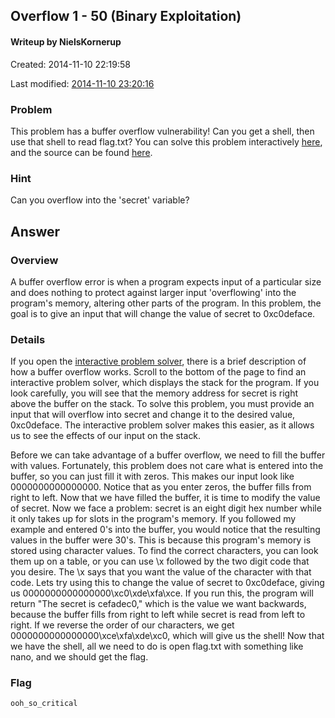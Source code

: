 ## Overflow 1 - 50 (Binary Exploitation) ##
#### Writeup by NielsKornerup

Created: 2014-11-10 22:19:58

Last modified: [2014-11-10 23:20:16](https://github.com/Oksisane/PicoCTF-2014-Writeups/commits/master/binary_exploitation/Overflow_1.md)


### Problem ###

This problem has a buffer overflow vulnerability! Can you get a shell, then use that shell to read flag.txt? You can solve this problem interactively [here](https://picoctf.com/problem-static/binary/Overflow1/overflow1.html#1), and the source can be found [here](https://picoctf.com/problem-static/binary/Overflow1/overflow1.c).

### Hint ###

Can you overflow into the 'secret' variable?

## Answer ##

### Overview ###

A buffer overflow error is when a program expects input of a particular size and does nothing to protect against larger input 'overflowing' into the program's memory, altering other parts of the program. In this problem, the goal is to give an input that will change the value of secret to 0xc0deface.

### Details ###

If you open the [interactive problem solver](https://picoctf.com/problem-static/binary/Overflow1/overflow1.html#1), there is a brief description of how a buffer overflow works. Scroll to the bottom of the page to find an interactive problem solver, which displays the stack for the program. If you look carefully, you will see that the memory address for secret is right above the buffer on the stack. To solve this problem, you must provide an input that will overflow into secret and change it to the desired value, 0xc0deface. The interactive problem solver makes this easier, as it allows us to see the effects of our input on the stack.

Before we can take advantage of a buffer overflow, we need to fill the buffer with values. Fortunately, this problem does not care what is entered into the buffer, so you can just fill it with zeros. This makes our input look like 0000000000000000. Notice that as you enter zeros, the buffer fills from right to left. Now that we have filled the buffer, it is time to modify the value of secret. Now we face a problem: secret is an eight digit hex number while it only takes up for slots in the program's memory. If you followed my example and entered 0's into the buffer, you would notice that the resulting values in the buffer were 30's. This is because this program's memory is stored using character values. To find the correct characters, you can look them up on a table, or you can use \x followed by the two digit code that you desire. The \x says that you want the value of the character with that code. Lets try using this to change the value of secret to 0xc0deface, giving us 0000000000000000\xc0\xde\xfa\xce. If you run this, the program will return "The secret is cefadec0," which is the value we want backwards, because the buffer fills from right to left while secret is read from left to right. If we reverse the order of our characters, we get 0000000000000000\xce\xfa\xde\xc0, which will give us the shell! Now that we have the shell, all we need to do is open flag.txt with something like nano, and we should get the flag.


### Flag ###

    ooh_so_critical
